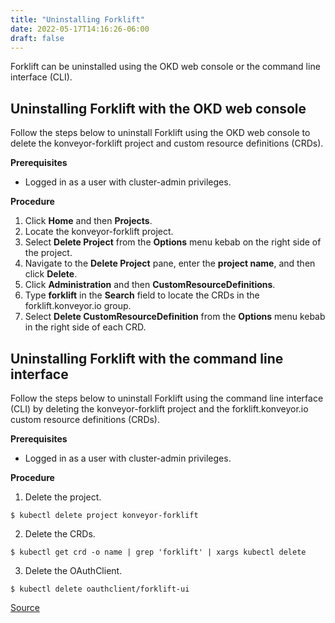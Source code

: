 ```yaml
---
title: "Uninstalling Forklift"
date: 2022-05-17T14:16:26-06:00
draft: false
---
```

Forklift can be uninstalled using the OKD web console or the command line interface (CLI).

## Uninstalling Forklift with the OKD web console
Follow the steps below to uninstall Forklift using the OKD web console to delete the konveyor-forklift project and custom resource definitions (CRDs).

**Prerequisites**

* Logged in as a user with cluster-admin privileges.

**Procedure**
1. Click **Home** and then **Projects**.
2. Locate the konveyor-forklift project.
3. Select **Delete Project** from the **Options** menu kebab on the right side of the project.
4. Navigate to the **Delete Project** pane, enter the **project name**, and then click **Delete**.
5. Click **Administration** and then **CustomResourceDefinitions**.
6. Type **forklift** in the **Search** field to locate the CRDs in the forklift.konveyor.io group.
7. Select **Delete CustomResourceDefinition** from the **Options** menu kebab in the right side of each CRD.

## Uninstalling Forklift with the command line interface
Follow the steps below to uninstall Forklift using the command line interface (CLI) by deleting the konveyor-forklift project and the forklift.konveyor.io custom resource definitions (CRDs).

**Prerequisites**

* Logged in as a user with cluster-admin privileges.

**Procedure**
1. Delete the project.
```
$ kubectl delete project konveyor-forklift
```
2. Delete the CRDs.
```
$ kubectl get crd -o name | grep 'forklift' | xargs kubectl delete
```
3. Delete the OAuthClient.
```
$ kubectl delete oauthclient/forklift-ui
```

[Source](https://github.com/konveyor/konveyor.github.io/blob/main/content/former/Forklift/InstallingForklift/uninstall.md)
